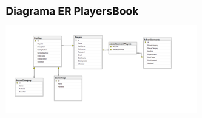 <h1>Diagrama ER PlayersBook</h1>

![Canvas MVP](https://github.com/GabrielMunhoz/Projeto_Desenvolvimento_II/blob/localVersion/Documentation/ClassDiagramERPlayersBook/ClassDiagramERPlayersBook.png)